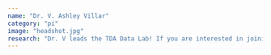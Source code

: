 ```yaml
---
name: "Dr. V. Ashley Villar"
category: "pi"
image: "headshot.jpg"
research: "Dr. V leads the TDA Data Lab! If you are interested in joining the group, please learn more here."
---
```

